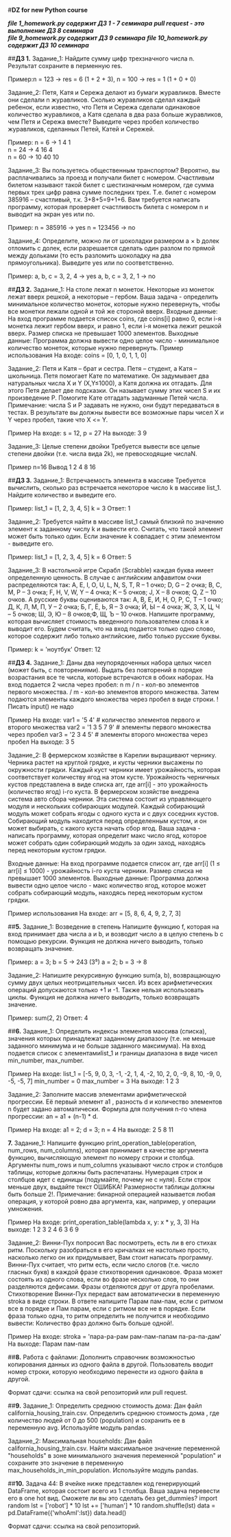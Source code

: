 #**DZ for new Python course**

***file 1_homework.py содержит ДЗ 1 - 7 семинара***
***pull request - это выполнение ДЗ 8 семинара***  
***file 9_homework.py содержит ДЗ 9 семинара***
***file 10_homework.py содержит ДЗ 10 семинара***

##**ДЗ 1.** Задание_1: Найдите сумму цифр трехзначного числа n.
Результат сохраните в перменную res.

Пример:n = 123 -> res = 6 (1 + 2 + 3), n = 100 -> res = 1 (1 + 0 + 0)

Задание_2: Петя, Катя и Сережа делают из бумаги журавликов. Вместе они сделали n журавликов. Сколько журавликов сделал каждый ребенок, 
если известно, что Петя и Сережа сделали одинаковое количество журавликов, а Катя сделала в два раза больше журавликов, чем Петя и Сережа вместе?
Выведите через пробел количество журавликов, сделанных Петей, Катей и Сережей.

Пример: n = 6 -> 1 4 1  
n = 24 -> 4 16 4    
n = 60 -> 10 40 10 

Задание_3: Вы пользуетесь общественным транспортом? Вероятно, вы расплачивались за проезд и получали билет с номером.
Счастливым билетом называют такой билет с шестизначным номером, где сумма первых трех цифр равна сумме последних трех.
Т.е. билет с номером 385916 – счастливый, т.к. 3+8+5=9+1+6.
Вам требуется написать программу, которая проверяет счастливость билета с номером n и выводит на экран yes или no.

Пример: n = 385916 -> yes
n = 123456 -> no

Задание_4: Определите, можно ли от шоколадки размером a × b долек отломить c долек, если разрешается сделать один разлом по прямой между дольками (то есть разломить шоколадку на два прямоугольника).
Выведите yes или no соответственно.

Пример: a, b, c = 3, 2, 4 -> yes
a, b, c = 3, 2, 1 -> no

##**ДЗ 2.** Задание_1: На столе лежат n монеток. Некоторые из монеток лежат вверх решкой, а некоторые – гербом. Ваша задача - определить минимальное количество монеток, которые нужно перевернуть, чтобы все монетки лежали одной и той же стороной вверх.
Входные данные:
На вход программе подается список coins, где coins[i] равно 0, если i-я монетка лежит гербом вверх, и равно 1, если i-я монетка лежит решкой вверх. Размер списка не превышает 1000 элементов.
Выходные данные:
Программа должна вывести одно целое число - минимальное количество монеток, которые нужно перевернуть.
Пример использования На входе:
coins = [0, 1, 0, 1, 1, 0]

Задание_2: Петя и Катя – брат и сестра. Петя – студент, а Катя – школьница. Петя помогает Кате по математике.
Он задумывает два натуральных числа X и Y (X,Y≤1000), а Катя должна их отгадать. Для этого Петя делает две подсказки. Он называет сумму этих чисел S и их произведение P. Помогите Кате отгадать задуманные Петей числа.
Примечание: числа S и P задавать не нужно, они будут передаваться в тестах. В результате вы должны вывести все возможные пары чисел X и Y через пробел, такие что X <= Y.

Пример На входе: s = 12, p = 27
На выходе: 3 9

Задание_3: Целые степени двойки
Требуется вывести все целые степени двойки (т.е. числа вида 2k), не превосходящие числаN.

Пример n=16
Вывод
1
2
4
8
16

##**ДЗ 3.** Задание_1: Встречаемость элемента в массиве
Требуется вычислить, сколько раз встречается некоторое число k в массиве list_1.
Найдите количество и выведите его.

Пример: list_1 = [1, 2, 3, 4, 5] k = 3
Ответ: 1

Задание_2: Требуется найти в массиве list_1 самый близкий по значению элемент к заданному числу k и вывести его.
Считать, что такой элемент может быть только один. Если значение k совпадает с этим элементом - выведите его.

Пример: list_1 = [1, 2, 3, 4, 5] k = 6
Ответ: 5

Задание_3: В настольной игре Скрабл (Scrabble) каждая буква имеет определенную ценность. В случае с английским алфавитом очки распределяются так:
A, E, I, O, U, L, N, S, T, R – 1 очко; D, G – 2 очка; B, C, M, P – 3 очка; F, H, V, W, Y – 4 очка; K – 5 очков; J, X – 8 очков; Q, Z – 10 очков.
А русские буквы оцениваются так:
А, В, Е, И, Н, О, Р, С, Т – 1 очко; Д, К, Л, М, П, У – 2 очка; Б, Г, Ё, Ь, Я – 3 очка; Й, Ы – 4 очка; Ж, З, Х, Ц, Ч – 5 очков; Ш, Э, Ю – 8 очков;Ф, Щ, Ъ – 10 очков.
Напишите программу, которая вычисляет стоимость введенного пользователем слова k и выводит его. Будем считать, что на вход подается только одно слово, которое содержит либо только английские, либо только русские буквы.

Пример: k = 'ноутбук'
Ответ: 12

##**ДЗ 4.** Задание_1: Даны два неупорядоченных набора целых чисел (может быть, с повторениями). Выдать без повторений в порядке возрастания все те числа, которые встречаются в обоих наборах.
На вход подается 2 числа через пробел: n m / n - кол-во элементов первого множества. / m - кол-во элементов второго множества.
Затем подаются элементы каждого множества через пробел в виде строки. ! Писать input() не надо

Пример На входе: var1 = '5 4' # количество элементов первого и второго множества
var2 = '1 3 5 7 9' # элементы первого множества через пробел
var3 = '2 3 4 5' # элементы второго множества через пробел
На выходе: 
3 5

Задание_2: В фермерском хозяйстве в Карелии выращивают чернику. Черника растет на круглой грядке, и кусты черники высажены по окружности грядки. Каждый куст черники имеет урожайность, которая соответствует количеству ягод на этом кусте.
Урожайность черничных кустов представлена в виде списка arr, где arr[i] - это урожайность (количество ягод) i-го куста.
В фермерском хозяйстве внедрена система авто сбора черники. Эта система состоит из управляющего модуля и нескольких собирающих модулей. Каждый собирающий модуль может собрать ягоды с одного куста и с двух соседних кустов. Собирающий модуль находится перед определенным кустом, и он может выбирать, с какого куста начать сбор ягод.
Ваша задача - написать программу, которая определит макс число ягод, которое может собрать один собирающий модуль за один заход, находясь перед некоторым кустом грядки.

Входные данные: На вход программе подается список arr, где arr[i] (1 ≤ arr[i] ≤ 1000) - урожайность i-го куста черники. Размер списка не превышает 1000 элементов.
Выходные данные: Программа должна вывести одно целое число - макс количество ягод, которое может собрать собирающий модуль, находясь перед некоторым кустом грядки.

Пример использования На входе: arr = [5, 8, 6, 4, 9, 2, 7, 3]

##**5.** Задание_1: Возведение в степень
Напишите функцию f, которая на вход принимает два числа a и b, и возводит число a в целую степень b с помощью рекурсии.
Функция не должна ничего выводить, только возвращать значение.

Пример: a = 3; b = 5 -> 243 (3⁵)
a = 2; b = 3 -> 8 

Задание_2: Напишите рекурсивную функцию sum(a, b), возвращающую сумму двух целых неотрицательных чисел. 
Из всех арифметических операций допускаются только +1 и -1. Также нельзя использовать циклы.
Функция не должна ничего выводить, только возвращать значение.

Пример: sum(2, 2)
Ответ: 4

##**6.** Задание_1: Определить индексы элементов массива (списка), значения которых принадлежат заданному диапазону
(т.е. не меньше заданного минимума и не больше заданного максимума).
На вход подается список с элементамиlist_1 и границы диапазона в виде чисел min_number, max_number.

Пример На входе: list_1 = [-5, 9, 0, 3, -1, -2, 1, 4, -2, 10, 2, 0, -9, 8, 10, -9, 0, -5, -5, 7]
min_number = 0
max_number = 3
На выходе: 
1
2
3

Задание_2: Заполните массив элементами арифметической прогрессии. Её первый элемент a1 , разность d и количество элементов n будет задано автоматически. Формула для получения n-го члена прогрессии: an = a1 + (n-1) * d.

Пример На входе: a1 = 2; d = 3; n = 4
На выходе:
2
5
8
11

**7.** Задание_1: Напишите функцию print_operation_table(operation, num_rows, num_columns), которая принимает в качестве аргумента функцию, вычисляющую элемент по номеру строки и столбца.
Аргументы num_rows и num_columns указывают число строк и столбцов таблицы, которые должны быть распечатаны.
Нумерация строк и столбцов идет с единицы (подумайте, почему не с нуля).
Если строк меньше двух, выдайте текст
ОШИБКА! Размерности таблицы должны быть больше 2!.
Примечание: бинарной операцией называется любая операция, у которой ровно два аргумента, как, например, у операции умножения.

Пример На входе: print_operation_table(lambda x, y: x * y, 3, 3)
На выходе:
1 2 3
2 4 6 
3 6 9

Задание_2: Винни-Пух попросил Вас посмотреть, есть ли в его стихах ритм. Поскольку разобраться в его кричалках не настолько просто, насколько легко он их придумывает, Вам стоит написать программу.
Винни-Пух считает, что ритм есть, если число слогов (т.е. число гласных букв) в каждой фразе стихотворения одинаковое.
Фраза может состоять из одного слова, если во фразе несколько слов, то они разделяются дефисами.
Фразы отделяются друг от друга пробелами.
Стихотворение  Винни-Пух передаст вам автоматически в переменную stroka в виде строки. В ответе напишите Парам пам-пам, если с ритмом все в порядке и Пам парам, если с ритмом все не в порядке.
Если фраза только одна, то ритм определить не получится и необходимо вывести: Количество фраз должно быть больше одной!.

Пример На входе: stroka = 'пара-ра-рам рам-пам-папам па-ра-па-дам'
На выходе: Парам пам-пам

##**8.**  Работа с файлами:
Дополнить справочник возможностью копирования данных из одного файла в другой. Пользователь вводит номер строки, которую необходимо перенести из одного файла в другой.

Формат сдачи: ссылка на свой репозиторий или pull request.

##**9.** Задание_1: Определить среднюю стоимость дома:
Дан файл california_housing_train.csv. Определить среднюю стоимость дома , где количество людей от 0 до 500 (population) и сохранить ее в переменную avg.
Используйте модуль pandas.

Задание_2: Максимальная households:
Дан файл california_housing_train.csv.
Найти максимальное значение переменной "households" в зоне минимального значения переменной "population" и сохраните это значение в переменную max_households_in_min_population.
Используйте модуль pandas.

##**10.** Задача 44: В ячейке ниже представлен код генерирующий DataFrame, которая состоит всего из 1 столбца. Ваша задача перевести его в one hot вид. Сможете ли вы это сделать без get_dummies?
import random
lst = ['robot'] * 10
lst += ['human'] * 10
random.shuffle(lst)
data = pd.DataFrame({'whoAmI':lst})
data.head()

Формат сдачи: ссылка на свой репозиторий.
